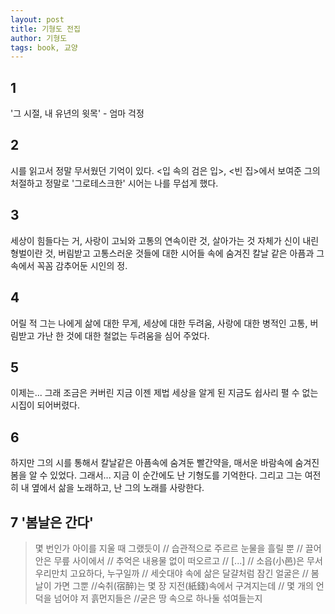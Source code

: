 ```yaml
---
layout: post
title: 기형도 전집
author: 기형도
tags: book, 교양
---
```


## 1 
'그 시절, 내 유년의 윗목' - 엄마 걱정

## 2
시를 읽고서 정말 무서웠던 기억이 있다. <입 속의 검은 입>, <빈 집>에서 보여준 그의 처절하고 정말로 '그로테스크한' 시어는 나를 무섭게 했다.

## 3
세상이 힘들다는 거, 사랑이 고뇌와 고통의 연속이란 것, 살아가는 것 자체가 신이 내린 형벌이란 것, 버림받고 고통스러운 것들에 대한 시어들 속에 숨겨진 칼날 같은 아픔과 그 속에서 꼭꼼 감추어둔 시인의 정.

## 4
어릴 적 그는 나에게 삶에 대한 무게, 세상에 대한 두려움, 사랑에 대한 병적인 고통, 버림받고 가난 한 것에 대한 철없는 두려움을 심어 주었다.

## 5
이제는... 그래 조금은 커버린 지금 이젠 제법 세상을 알게 된 지금도 쉽사리 펼 수 없는 시집이 되어버렸다.

## 6
하지만 그의 시를 통해서 칼날같은 아픔속에 숨겨둔 빨간약을, 매서운 바람속에 숨겨진 봄을 알 수 있었다. 그래서... 지금 이 순간에도 난 기형도를 기억한다. 그리고 그는 여전히 내 옆에서 삶을 노래하고, 난 그의 노래를 사랑한다.

## 7 '봄날은 간다'
> 몇 번인가 아이를 지울 때 그랬듯이 // 습관적으로 주르르 눈물을 흘릴 뿐 // 끌어안은 무릎 사이에서 // 추억은 내용물 없이 떠오르고 // [...] // 소읍(小邑)은 무서우리만치 고요하다, 누구일까 // 세숫대야 속에 삶은 달걀처럼 잠긴 얼굴은 // 봄날이 가면 그뿐 //숙취(宿醉)는 몇 장 지전(紙錢)속에서 구겨지는데 // 몇 개의 언덕을 넘어야 저 흙먼지들은 //굳은 땅 속으로 하나둘 섞여들는지

